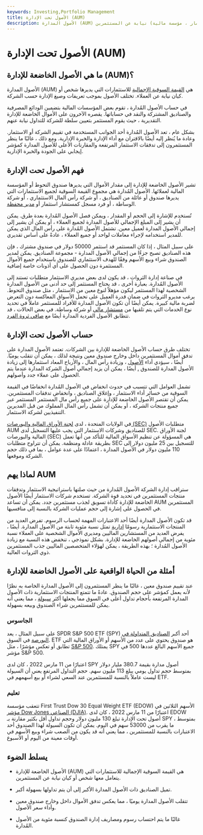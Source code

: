 ```yaml
---
keywords: Investing,Portfolio Management
title: الأصول تحت الإدارة (AUM)
description: الأصول المدارة (AUM) هي القيمة السوقية الإجمالية للاستثمارات التي يتولاها شخص (مدير محفظة) أو كيان (شركة استثمار ، مؤسسة مالية) نيابة عن المستثمرين.
---
```


# الأصول تحت الإدارة (AUM)
## ما هي الأصول الخاضعة للإدارة (AUM)؟

الأصول المدارة (AUM) هي [القيمة السوقية الإجمالية](/marketvalue) للاستثمارات التي يديرها شخص أو كيان نيابة عن العملاء. تختلف الأصول بموجب تعريفات وصيغ الإدارة حسب الشركة.

في حساب الأصول المُدارة ، تقوم بعض المؤسسات المالية بتضمين الودائع المصرفية والصناديق المشتركة والنقد في حساباتها. يقصره الآخرون على الأموال الخاضعة للإدارة التقديرية ، حيث يقوم المستثمر بتعيين سلطة للشركة للتداول نيابة عنهم.

بشكل عام ، تعد الأصول المُدارة أحد الجوانب المستخدمة في تقييم الشركة أو الاستثمار. وعادة ما يُنظر إليه أيضًا بالاقتران مع أداء الإدارة والخبرة الإدارية. ومع ذلك ، غالبًا ما ينظر المستثمرون إلى تدفقات الاستثمار المرتفعة والمقارنات الأعلى للأصول المدارة كمؤشر إيجابي على الجودة والخبرة الإدارية.

## فهم الأصول تحت الإدارة

تشير الأصول الخاضعة للإدارة إلى مقدار الأموال التي يديرها صندوق التحوط أو المؤسسة المالية لعملائها. الأصول المُدارة هي مجموع القيمة السوقية لجميع الاستثمارات التي يديرها صندوق أو عائلة من الصناديق ، أو شركة رأس المال الاستثماري ، أو شركة الوساطة ، أو فرد مسجل كمستشار استثمار أو [مدير محفظة](/portfoliomanager).

تُستخدم للإشارة إلى الحجم أو المقدار ، ويمكن فصل الأصول المُدارة بعدة طرق. يمكن أن يشير إلى المبلغ الإجمالي للأصول المدارة لجميع العملاء ، أو يمكن أن يشير إلى إجمالي الأصول المدارة لعميل معين. تشتمل الأصول المُدارة على رأس المال الذي يمكن للمدير استخدامه لإجراء معاملات لواحد أو جميع العملاء ، عادةً على أساس تقديري.

على سبيل المثال ، إذا كان المستثمر قد استثمر 50000 دولار في صندوق مشترك ، فإن هذه الصناديق تصبح جزءًا من إجمالي الأصول المدارة - مجموعة الصناديق. يمكن لمدير الصندوق شراء وبيع الأسهم وفقًا للهدف الاستثماري للصندوق باستخدام جميع الأموال المستثمرة دون الحصول على أي أذونات خاصة إضافية.

في صناعة إدارة الثروات ، قد يكون لدى بعض مديري الاستثمار متطلبات تستند إلى الأصول المُدارة. بعبارة أخرى ، قد يحتاج المستثمر إلى حد أدنى من الأصول المدارة الشخصية لهذا المستثمر ليكون مؤهلاً لنوع معين من الاستثمار ، مثل صندوق التحوط. يرغب مديرو الثروات في ضمان قدرة العميل على تحمل الأسواق المعاكسة دون التعرض لضربة مالية كبيرة. يمكن أيضًا أن تكون الأصول المدارة للأفراد للمستثمر عاملاً في تحديد نوع الخدمات التي يتم تلقيها من [مستشار مالي](/financial-advisor) أو شركة وساطة. في بعض الحالات ، قد تتطابق الأصول الفردية المدارة أيضًا مع [صافي ثروة الفرد](/networth).

## حساب الأصول تحت الإدارة

تختلف طرق حساب الأصول الخاضعة للإدارة بين الشركات. تعتمد الأصول المدارة على تدفق أموال المستثمرين داخل وخارج صندوق معين ونتيجة لذلك ، يمكن أن تتقلب يوميًا. أيضًا ، سيؤدي أداء [الأصول](/assetperformance) ، وزيادة رأس المال ، والأرباح المعاد استثمارها إلى زيادة الأصول المدارة للصندوق [.](/assetperformance) أيضًا ، يمكن أن يزيد إجمالي أصول الشركة المدارة عندما يتم الحصول على عملاء جدد وأصولهم.

تشمل العوامل التي تتسبب في حدوث انخفاض في الأصول المُدارة انخفاضًا في القيمة السوقية من خسائر أداء الاستثمار ، وإغلاق الصناديق ، وانخفاض تدفقات المستثمرين. يمكن أن تقتصر الأصول الخاضعة للإدارة على جميع رأس مال المستثمر المستثمر عبر جميع منتجات الشركة ، أو يمكن أن تشمل رأس المال المملوك من قبل المديرين التنفيذيين لشركة الاستثمار.

في الولايات المتحدة ، لدى [لجنة الأوراق المالية والبورصات (SEC)](/sec) متطلبات الأصول AUM للصناديق وشركات الاستثمار التي يجب عليها التسجيل لدى SEC. لجنة الأوراق المالية والبورصات (SEC) هي المسؤولة عن تنظيم الأسواق المالية للتأكد من أنها تعمل بطريقة عادلة ومنظمة. يمكن أن تتراوح متطلبات SEC للتسجيل بين 25 مليون دولار إلى 110 مليون دولار في الأصول المدارة ، اعتمادًا على عدة عوامل ، بما في ذلك حجم الشركة وموقعها.

## لماذا يهم AUM

ستراقب إدارة الشركة الأصول المُدارة من حيث صلتها باستراتيجية الاستثمار وتدفقات منتجات المستثمرين في تحديد قوة الشركة. تستخدم شركات الاستثمار أيضًا الأصول الخاضعة للإدارة كأداة تسويق لجذب مستثمرين جدد. يمكن أن تساعد AUM المستثمرين في الحصول على إشارة إلى حجم عمليات الشركة بالنسبة إلى منافسيها.

قد تكون الأصول المدارة أيضًا أحد الاعتبارات المهمة لحساب الرسوم. تفرض العديد من المنتجات الاستثمارية رسومًا [إدارية](/managementfee) تمثل نسبة مئوية ثابتة من الأصول المدارة. أيضًا ، يفرض العديد من المستشارين الماليين ومديري الأموال الشخصية على العملاء نسبة مئوية من إجمالي أصولهم الخاضعة للإدارة. بشكل نموذجي ، تنخفض هذه النسبة مع زيادة الأصول المُدارة ؛ بهذه الطريقة ، يمكن لهؤلاء المتخصصين الماليين جذب المستثمرين ذوي الثروات العالية.

## أمثلة من الحياة الواقعية على الأصول الخاضعة للإدارة

عند تقييم صندوق معين ، غالبًا ما ينظر المستثمرون إلى الأصول المدارة الخاصة به نظرًا لأنه يعمل كمؤشر على حجم الصندوق. عادةً ما تتمتع المنتجات الاستثمارية ذات الأصول المدارة المرتفعة بأحجام تداول أعلى في السوق مما يجعلها أكثر [سيولة](/liquidity) ، مما يعني أنه يمكن للمستثمرين شراء الصندوق وبيعه بسهولة.

### الجاسوس

على سبيل المثال ، يعد SPDR S&P 500 ETF (SPY) أحد أكبر [الصناديق المتداولة في البورصة](/etf) في السوق. ETF هو صندوق يحتوي على عدد من الأسهم أو الأوراق المالية التي تطابق أو تعكس مؤشرًا ، مثل [S&P 500](/sp500). يمتلك SPY جميع الأسهم البالغ عددها 500 في مؤشر S&P 500.

اعتبارًا من 11 مارس 2022 ، كان لدى SPY أصول مدارة بقيمة 380.7 مليار دولار بمتوسط حجم تداول يومي يبلغ 113 مليون سهم. حجم التداول المرتفع يعني أن السيولة ليست عاملاً بالنسبة للمستثمرين عند السعي لشراء أو بيع أسهمهم في ETF.

### تعليم

تتعقب مؤسسة First Trust Dow 30 Equal Weight ETF (EDOW) الأسهم الثلاثين في [مؤشر Dow Jones الصناعي (DJIA)](/djia). اعتبارًا من 11 مارس 2022 ، كان لدى EDOW أصول تحت الإدارة تبلغ 130 مليون دولار وحجم تداول أقل بكثير مقارنة بـ SPY ، بمتوسط ما يقرب من 53000 سهم في اليوم. يمكن أن تكون السيولة لهذا الصندوق أحد الاعتبارات بالنسبة للمستثمرين ، مما يعني أنه قد يكون من الصعب شراء وبيع الأسهم في أوقات معينة من اليوم أو الأسبوع.

## يسلط الضوء

- الأصول الخاضعة للإدارة (AUM) هي القيمة السوقية الإجمالية للاستثمارات التي يتعامل معها شخص أو كيان نيابة عن المستثمرين.

- تميل الصناديق ذات الأصول المدارة الأكبر إلى أن يتم تداولها بسهولة أكبر.

- تتقلب الأصول المدارة يوميًا ، مما يعكس تدفق الأموال داخل وخارج صندوق معين وأداء سعر الأصول.

- غالبًا ما يتم احتساب رسوم ومصاريف إدارة الصندوق كنسبة مئوية من الأصول المُدارة.

